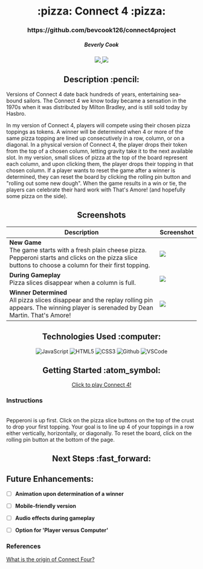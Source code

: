 <div align ="center">
<h1>:pizza: Connect 4 :pizza:</h1>
<h3>https://github.com/bevcook126/connect4project</h3>
<h5>Beverly Cook</h5>
<a href="https://www.linkedin.com/in/beverly-cook-093625153/" target="_blank">
      <img src="https://img.shields.io/badge/-LinkedIn-blue?style=flat&logo=Linkedin&logoColor=white">
   </a> 
<a href="mailto:bevcook126@gmail.com" target="_blank">
      <img src="https://img.shields.io/badge/-Gmail-c14438?style=flat&logo=Gmail&logoColor=white">
   </a>
</a>
</div>

<div align = center><h2>Description :pencil:</h2></div>
Versions of Connect 4 date back hundreds of years, entertaining sea-bound sailors. The Connect 4 we know today became a sensation in the 1970s when it was distributed by Milton Bradley, and is still sold today by Hasbro. <br>

In my version of Connect 4, players will compete using their chosen pizza toppings as tokens. A winner will be determined when 4 or more of the same pizza topping are lined up consecutively in a row, column, or on a diagonal. In a physical version of Connect 4, the player drops their token from the top of a chosen column, letting gravity take it to the next available slot. In my version, small slices of pizza at the top of the board represent each column, and upon clicking them, the player drops their topping in that chosen column. If a player wants to reset the game after a winner is determined, they can reset the board by clicking the rolling pin button and "rolling out some new dough". When the game results in a win or tie, the players can celebrate their hard work with That's Amore! (and hopefully some pizza on the side).

<div align = center><h2>Screenshots</h2><div>

| Description | Screenshot |
|------------ | ------------|
| **New Game**<br>The game starts with a fresh plain cheese pizza. Pepperoni starts and clicks on the pizza slice buttons to choose a column for their first topping. | <img src="https://i.imgur.com/WtUJPgY.png"> | 
| **During Gameplay**<br>Pizza slices disappear when a column is full. | <img src="https://i.imgur.com/9QPGRuX.png"> |
| **Winner Determined**<br>All pizza slices disappear and the replay rolling pin appears. The winning player is serenaded by Dean Martin. That's Amore! | <img src="https://i.imgur.com/9jf9l0M.png"> |

<div align = center><h2>Technologies Used :computer:</h2></div>

![JavaScript](https://img.shields.io/badge/-JavaScript-333?style=flat&logo=javascript)
![HTML5](https://img.shields.io/badge/-HTML5-333?style=flat&logo=html5)
![CSS3](https://img.shields.io/badge/-CSS-333?style=flat&logo=css3)
![Github](https://img.shields.io/badge/-GitHub-333?style=flat&logo=github)
![VSCode](https://img.shields.io/badge/-VS_Code-333?style=flat&logo=visualstudio)

<div align = center><h2>Getting Started :atom_symbol:</h2></div>

[Click to play Connect 4!](https://bevcook126.github.io/connect4project/)

<div align = left><h3>Instructions</h3><br>
Pepperoni is up first. Click on the pizza slice buttons on the top of the crust to drop your first topping. Your goal is to line up 4 of your toppings in a row either vertically, horizontally, or diagonally.
To reset the board, click on the rolling pin button at the bottom of the page.

<div align = center><h2>Next Steps :fast_forward:</h2></div>

## Future Enhancements:

- [ ] **Animation upon determination of a winner**

- [ ] **Mobile-friendly version**

- [ ] **Audio effects during gameplay** 

- [ ] **Option for 'Player versus Computer'** 

### References

[What is the origin of Connect Four?](https://www.trianglelawngames.com/what-is-the-origin-of-connect-four/#:~:text=It%20was%20in%201974%20when,continues%20to%20sell%20the%20game.)

</div>